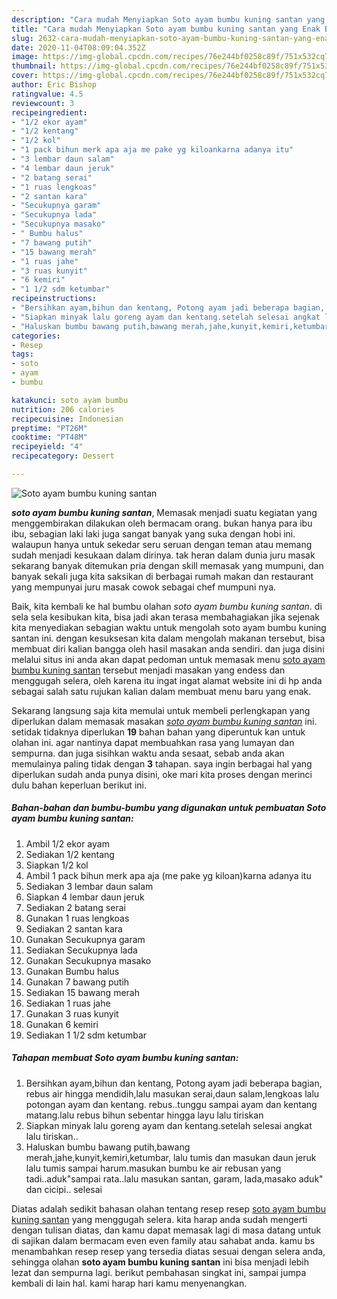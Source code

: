 ```yaml
---
description: "Cara mudah Menyiapkan Soto ayam bumbu kuning santan yang Enak Banget"
title: "Cara mudah Menyiapkan Soto ayam bumbu kuning santan yang Enak Banget"
slug: 2632-cara-mudah-menyiapkan-soto-ayam-bumbu-kuning-santan-yang-enak-banget
date: 2020-11-04T08:09:04.352Z
image: https://img-global.cpcdn.com/recipes/76e244bf0258c89f/751x532cq70/soto-ayam-bumbu-kuning-santan-foto-resep-utama.jpg
thumbnail: https://img-global.cpcdn.com/recipes/76e244bf0258c89f/751x532cq70/soto-ayam-bumbu-kuning-santan-foto-resep-utama.jpg
cover: https://img-global.cpcdn.com/recipes/76e244bf0258c89f/751x532cq70/soto-ayam-bumbu-kuning-santan-foto-resep-utama.jpg
author: Eric Bishop
ratingvalue: 4.5
reviewcount: 3
recipeingredient:
- "1/2 ekor ayam"
- "1/2 kentang"
- "1/2 kol"
- "1 pack bihun merk apa aja me pake yg kiloankarna adanya itu"
- "3 lembar daun salam"
- "4 lembar daun jeruk"
- "2 batang serai"
- "1 ruas lengkoas"
- "2 santan kara"
- "Secukupnya garam"
- "Secukupnya lada"
- "Secukupnya masako"
- " Bumbu halus"
- "7 bawang putih"
- "15 bawang merah"
- "1 ruas jahe"
- "3 ruas kunyit"
- "6 kemiri"
- "1 1/2 sdm ketumbar"
recipeinstructions:
- "Bersihkan ayam,bihun dan kentang, Potong ayam jadi beberapa bagian, rebus air hingga mendidih,lalu masukan serai,daun salam,lengkoas lalu potongan ayam dan kentang. rebus..tunggu sampai ayam dan kentang matang.lalu rebus bihun sebentar hingga layu lalu tiriskan"
- "Siapkan minyak lalu goreng ayam dan kentang.setelah selesai angkat lalu tiriskan.."
- "Haluskan bumbu bawang putih,bawang merah,jahe,kunyit,kemiri,ketumbar, lalu tumis dan masukan daun jeruk lalu tumis sampai harum.masukan bumbu ke air rebusan yang tadi..aduk&#34;sampai rata..lalu masukan santan, garam, lada,masako aduk&#34; dan cicipi.. selesai"
categories:
- Resep
tags:
- soto
- ayam
- bumbu

katakunci: soto ayam bumbu 
nutrition: 206 calories
recipecuisine: Indonesian
preptime: "PT26M"
cooktime: "PT48M"
recipeyield: "4"
recipecategory: Dessert

---
```



![Soto ayam bumbu kuning santan](https://img-global.cpcdn.com/recipes/76e244bf0258c89f/751x532cq70/soto-ayam-bumbu-kuning-santan-foto-resep-utama.jpg)

<b><i>soto ayam bumbu kuning santan</i></b>, Memasak menjadi suatu kegiatan yang menggembirakan dilakukan oleh bermacam orang. bukan hanya para ibu ibu, sebagian laki laki juga sangat banyak yang suka dengan hobi ini. walaupun hanya untuk sekedar seru seruan dengan teman atau memang sudah menjadi kesukaan dalam dirinya. tak heran dalam dunia juru masak sekarang banyak ditemukan pria dengan skill memasak yang mumpuni, dan banyak sekali juga kita saksikan di berbagai rumah makan dan restaurant yang mempunyai juru masak cowok sebagai chef mumpuni nya.



Baik, kita kembali ke hal bumbu olahan <i>soto ayam bumbu kuning santan</i>. di sela sela kesibukan kita, bisa jadi akan terasa membahagiakan jika sejenak kita menyediakan sebagian waktu untuk mengolah soto ayam bumbu kuning santan ini. dengan kesuksesan kita dalam mengolah makanan tersebut, bisa membuat diri kalian bangga oleh hasil masakan anda sendiri. dan juga disini melalui situs ini anda akan dapat pedoman untuk memasak menu <u>soto ayam bumbu kuning santan</u> tersebut menjadi masakan yang endess dan menggugah selera, oleh karena itu ingat ingat alamat website ini di hp anda sebagai salah satu rujukan kalian dalam membuat menu baru yang enak.


Sekarang langsung saja kita memulai untuk membeli perlengkapan yang diperlukan dalam memasak masakan <u><i>soto ayam bumbu kuning santan</i></u> ini. setidak tidaknya diperlukan <b>19</b> bahan bahan yang diperuntuk kan untuk olahan ini. agar nantinya dapat membuahkan rasa yang lumayan dan sempurna. dan juga sisihkan waktu anda sesaat, sebab anda akan memulainya paling tidak dengan <b>3</b> tahapan. saya ingin berbagai hal yang diperlukan sudah anda punya disini, oke mari kita proses dengan merinci dulu bahan keperluan berikut ini.

<!--inarticleads1-->

##### Bahan-bahan dan bumbu-bumbu yang digunakan untuk pembuatan Soto ayam bumbu kuning santan:

1. Ambil 1/2 ekor ayam
1. Sediakan 1/2 kentang
1. Siapkan 1/2 kol
1. Ambil 1 pack bihun merk apa aja (me pake yg kiloan)karna adanya itu
1. Sediakan 3 lembar daun salam
1. Siapkan 4 lembar daun jeruk
1. Sediakan 2 batang serai
1. Gunakan 1 ruas lengkoas
1. Sediakan 2 santan kara
1. Gunakan Secukupnya garam
1. Sediakan Secukupnya lada
1. Gunakan Secukupnya masako
1. Gunakan  Bumbu halus
1. Gunakan 7 bawang putih
1. Sediakan 15 bawang merah
1. Sediakan 1 ruas jahe
1. Gunakan 3 ruas kunyit
1. Gunakan 6 kemiri
1. Sediakan 1 1/2 sdm ketumbar




<!--inarticleads2-->

##### Tahapan membuat Soto ayam bumbu kuning santan:

1. Bersihkan ayam,bihun dan kentang, Potong ayam jadi beberapa bagian, rebus air hingga mendidih,lalu masukan serai,daun salam,lengkoas lalu potongan ayam dan kentang. rebus..tunggu sampai ayam dan kentang matang.lalu rebus bihun sebentar hingga layu lalu tiriskan
1. Siapkan minyak lalu goreng ayam dan kentang.setelah selesai angkat lalu tiriskan..
1. Haluskan bumbu bawang putih,bawang merah,jahe,kunyit,kemiri,ketumbar, lalu tumis dan masukan daun jeruk lalu tumis sampai harum.masukan bumbu ke air rebusan yang tadi..aduk&#34;sampai rata..lalu masukan santan, garam, lada,masako aduk&#34; dan cicipi.. selesai




Diatas adalah sedikit bahasan olahan tentang resep resep <u>soto ayam bumbu kuning santan</u> yang menggugah selera. kita harap anda sudah mengerti dengan tulisan diatas, dan kamu dapat memasak lagi di masa datang untuk di sajikan dalam bermacam even even family atau sahabat anda. kamu bs menambahkan resep resep yang tersedia diatas sesuai dengan selera anda, sehingga olahan <b>soto ayam bumbu kuning santan</b> ini bisa menjadi lebih lezat dan sempurna lagi. berikut pembahasan singkat ini, sampai jumpa kembali di lain hal. kami harap hari kamu menyenangkan.
